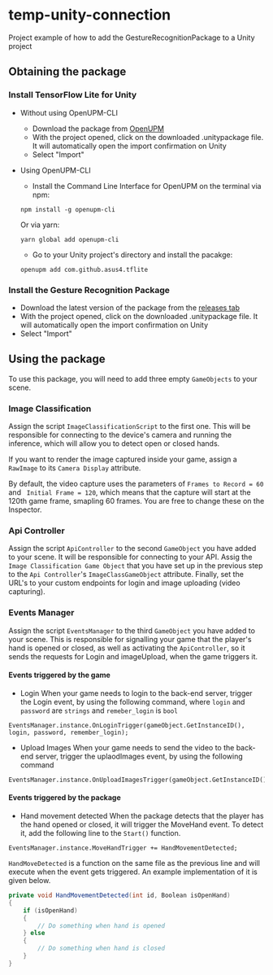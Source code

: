 # temp-unity-connection

Project example of how to add the GestureRecognitionPackage to a Unity project

## Obtaining the package

### Install TensorFlow Lite for Unity

* Without using OpenUPM-CLI 
  * Download the package from [OpenUPM](https://openupm.com/packages/com.github.asus4.tflite/)
  * With the project opened, click on the downloaded .unitypackage file. It will automatically open the import confirmation on Unity
  * Select "Import"
  
* Using OpenUPM-CLI
  * Install the Command Line Interface for OpenUPM on the terminal via npm:
  ```
  npm install -g openupm-cli
  ```
  Or via yarn:
  ```
  yarn global add openupm-cli
  ```
  * Go to your Unity project's directory and install the pacakge:
  ```
  openupm add com.github.asus4.tflite
  ```
  
### Install the Gesture Recognition Package
  * Download the latest version of the package from the [releases tab](https://github.com/danilosobral/temp-unity-connection/releases)
  * With the project opened, click on the downloaded .unitypackage file. It will automatically open the import confirmation on Unity
  * Select "Import"
  
## Using the package

To use this package, you will need to add three empty `GameObjects` to your scene.

### Image Classification 
Assign the script `ImageClassificationScript` to the first one. This will be responsible for connecting to the device's camera and running the inference, which will allow you to detect open or closed hands.

If you want to render the image captured inside your game, assign a `RawImage` to its `Camera Display` attribute.

By default, the video capture uses the parameters of `Frames to Record = 60` and ` Initial Frame = 120`, which means that the capture will start at the 120th game frame, smapling 60 frames. You are free to change these on the Inspector.

### Api Controller

Assign the script `ApiController` to the second `GameObject` you have added to your scene. It will be responsible for connecting to your API.
Assig the `Image Classification Game Object` that you have set up in the previous step to the `Api Controller`'s `ImageClassGameObject` attribute.
Finally, set the URL's to your custom endpoints for login and image uploading (video capturing).

### Events Manager
Assign the script `EventsManager` to the third `GameObject` you have added to your scene. This is responsible for signalling your game that the player's hand is opened or closed, as well as activating the `ApiController`, so it sends the requests for Login and imageUpload, when the game triggers it.

#### Events triggered by the game
* Login
When your game needs to login to the back-end server, trigger the Login event, by using the following command, where `login` and `password` are `strings` and `remeber_login` is `bool`
```
EventsManager.instance.OnLoginTrigger(gameObject.GetInstanceID(), login, password, remember_login);
```

* Upload Images
When your game needs to send the video to the back-end server, trigger the uplaodImages event, by using the following command
```
EventsManager.instance.OnUploadImagesTrigger(gameObject.GetInstanceID());
```

#### Events triggered by the package
* Hand movement detected
When the package detects that the player has the hand opened or closed, it will trigger the MoveHand event. To detect it, add the following line to the `Start()` function.
```
EventsManager.instance.MoveHandTrigger += HandMovementDetected;
```

`HandMoveDetected` is a function on the same file as the previous line and will execute when the event gets triggered. An example implementation of it is given below.
```cs
private void HandMovementDetected(int id, Boolean isOpenHand) 
{
    if (isOpenHand)
    {
        // Do something when hand is opened
    } else
    {
        // Do something when hand is closed
    }
}
```
